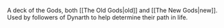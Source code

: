 A deck of the Gods, both [[The Old Gods|old]] and [[The New Gods|new]].
Used by followers of Dynarth to help determine their path in life.